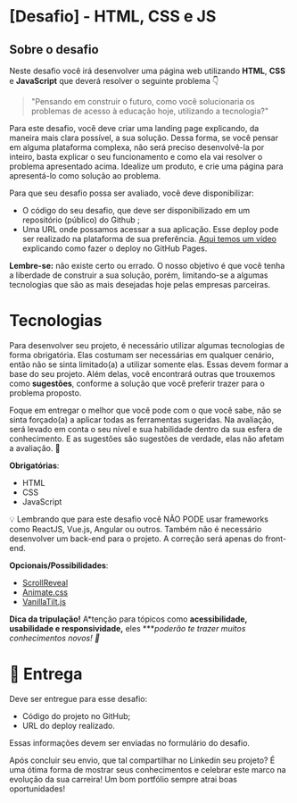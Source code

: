# [Desafio] - HTML, CSS e JS

## Sobre o desafio

Neste desafio você irá desenvolver uma página web utilizando **HTML**, **CSS** e **JavaScript** que deverá resolver o seguinte problema 👇

> "Pensando em construir o futuro, como você solucionaria os problemas de acesso à educação hoje, utilizando a tecnologia?"
> 

Para este desafio, você deve criar uma landing page explicando, da maneira mais clara possível, a sua solução. Dessa forma, se você pensar em alguma plataforma complexa, não será preciso desenvolvê-la por inteiro, basta explicar o seu funcionamento e como ela vai resolver o problema apresentado acima. Idealize um produto, e crie uma página para apresentá-lo como solução ao problema.

Para que seu desafio possa ser avaliado, você deve disponibilizar:

- O código do seu desafio, que deve ser disponibilizado em um repositório (público) do Github ;
- Uma URL onde possamos acessar a sua aplicação. Esse deploy pode ser realizado na plataforma de sua preferência. [Aqui temos um vídeo](https://www.notion.so/Desafio-HTML-CSS-e-JS-d214b654aec44c21b55a399a73fcfb04) explicando como fazer o deploy no GitHub Pages.

**Lembre-se:** não existe certo ou errado. O nosso objetivo é que você tenha a liberdade de construir a sua solução, porém, limitando-se a algumas tecnologias que são as mais desejadas hoje pelas empresas parceiras.

# Tecnologias

Para desenvolver seu projeto, é necessário utilizar algumas tecnologias de forma obrigatória. Elas costumam ser necessárias em qualquer cenário, então não se sinta limitado(a) a utilizar somente elas. Essas devem formar a base do seu projeto. Além delas, você encontrará outras que trouxemos como **sugestões**, conforme a solução que você preferir trazer para o problema proposto.

Foque em entregar o melhor que você pode com o que você sabe, não se sinta forçado(a) a aplicar todas as ferramentas sugeridas. Na avaliação, será levado em conta o seu nível e sua habilidade dentro da sua esfera de conhecimento. E as sugestões são sugestões de verdade, elas não afetam a avaliação. 💜

**Obrigatórias**:

- HTML
- CSS
- JavaScript

<aside>
💡 Lembrando que para este desafio você NÃO PODE usar frameworks como ReactJS, Vue.js, Angular ou outros. Também não é necessário desenvolver um back-end para o projeto. A correção será apenas do front-end.

</aside>

**Opcionais/Possibilidades**:

- [ScrollReveal](https://scrollrevealjs.org/)
- [Animate.css](https://animate.style/)
- [VanillaTilt.js](https://micku7zu.github.io/vanilla-tilt.js/)

**Dica da tripulação!** A*tenção para tópicos como **acessibilidade, usabilidade e responsividade,** eles ****poderão te trazer muitos conhecimentos novos! 💜*

# 📅 Entrega

Deve ser entregue para esse desafio:

- Código do projeto no GitHub;
- URL do deploy realizado.

Essas informações devem ser enviadas no formulário do desafio. 

Após concluir seu envio, que tal compartilhar no Linkedin seu projeto? É uma ótima forma de mostrar seus conhecimentos e celebrar este marco na evolução da sua carreira! Um bom portfólio sempre atrai boas oportunidades!
